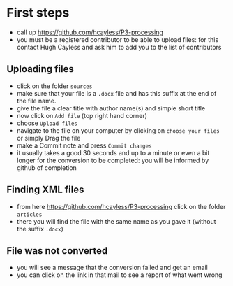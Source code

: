 # First steps
 - call up https://github.com/hcayless/P3-processing
 - you must be a registered contributor to be able to upload files: for this contact Hugh Cayless and ask him to add you to the list of contributors

## Uploading files
 - click on the folder `sources`
 - make sure that your file is a `.docx` file and has this suffix at the end of the file name.
 - give the file a clear title with author name(s) and simple short title
 - now click on `Add file` (top right hand corner)
 - choose `Upload files`
 - navigate to the file on your computer by clicking on `choose your files` or simply Drag the file
 - make a Commit note and press `Commit changes`
 - it usually takes a good 30 seconds and up to a minute or even a bit longer for the conversion to be completed: you will be informed by github of completion

## Finding XML files
 - from here https://github.com/hcayless/P3-processing click on the folder `articles`
 - there you will find the file with the same name as you gave it (without the suffix `.docx`)

## File was not converted
 - you will see a message that the conversion failed and get an email
 - you can click on the link in that mail to see a report of what went wrong
